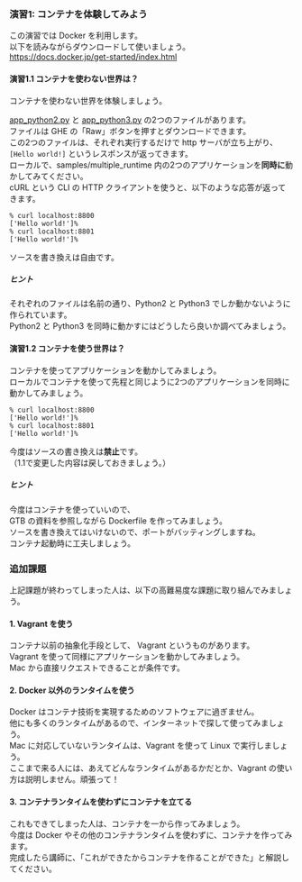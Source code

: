 ### 演習1: コンテナを体験してみよう
この演習では Docker を利用します。  
以下を読みながらダウンロードして使いましょう。  
https://docs.docker.jp/get-started/index.html

#### 演習1.1 コンテナを使わない世界は？

コンテナを使わない世界を体験しましょう。

[app_python2.py](../samples/multiple_runtime/app_python2.py) と [app_python3.py](../samples/multiple_runtime/app_python3.py) の2つのファイルがあります。  
ファイルは GHE の「Raw」ボタンを押すとダウンロードできます。  
この2つのファイルは、それぞれ実行するだけで http サーバが立ち上がり、`[Hello world!]` というレスポンスが返ってきます。  
ローカルで、samples/multiple_runtime 内の2つのアプリケーションを**同時に**動かしてみてください。  
cURL という CLI の HTTP クライアントを使うと、以下のような応答が返ってきます。  

```
% curl localhost:8800
['Hello world!']%
% curl localhost:8801
['Hello world!']%
```

ソースを書き換えは自由です。  

##### ヒント

それぞれのファイルは名前の通り、Python2 と Python3 でしか動かないように作られています。  
Python2 と Python3 を同時に動かすにはどうしたら良いか調べてみましょう。  

#### 演習1.2 コンテナを使う世界は？

コンテナを使ってアプリケーションを動かしてみましょう。  
ローカルでコンテナを使って先程と同じように2つのアプリケーションを同時に動かしてみましょう。  

```
% curl localhost:8800
['Hello world!']%
% curl localhost:8801
['Hello world!']%
```

今度はソースの書き換えは**禁止**です。  
（1.1で変更した内容は戻しておきましょう。）

##### ヒント

今度はコンテナを使っていいので、  
GTB の資料を参照しながら Dockerfile を作ってみましょう。  
ソースを書き換えてはいけないので、ポートがバッティングしますね。  
コンテナ起動時に工夫しましょう。  

### 追加課題
上記課題が終わってしまった人は、以下の高難易度な課題に取り組んでみましょう。  

#### 1. Vagrant を使う
コンテナ以前の抽象化手段として、 Vagrant というものがあります。  
Vagrant を使って同様にアプリケーションを動かしてみましょう。  
Mac から直接リクエストできることが条件です。  

#### 2. Docker 以外のランタイムを使う
Docker はコンテナ技術を実現するためのソフトウェアに過ぎません。  
他にも多くのランタイムがあるので、インターネットで探して使ってみましょう。  
Mac に対応していないランタイムは、Vagrant を使って Linux で実行しましょう。  
ここまで来る人には、あえてどんなランタイムがあるかだとか、Vagrant の使い方は説明しません。頑張って！

#### 3. コンテナランタイムを使わずにコンテナを立てる

これもできてしまった人は、コンテナを一から作ってみましょう。  
今度は Docker やその他のコンテナランタイムを使わずに、コンテナを作ってみます。  
完成したら講師に、「これができたからコンテナを作ることができた」と解説してください。
